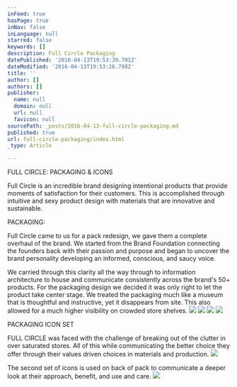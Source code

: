 ```yaml
---
inFeed: true
hasPage: true
inNav: false
inLanguage: null
starred: false
keywords: []
description: Full Circle Packaging
datePublished: '2016-04-13T19:53:39.701Z'
dateModified: '2016-04-13T19:53:26.798Z'
title: ''
author: []
authors: []
publisher:
  name: null
  domain: null
  url: null
  favicon: null
sourcePath: _posts/2016-04-13-full-circle-packaging.md
published: true
url: full-circle-packaging/index.html
_type: Article

---
```

FULL CIRCLE: PACKAGING & ICONS

Full Circle is an incredible brand designing intentional products that provide moments of satisfaction for their customers. This is accomplished through intuitive and sexy product design with materials that are innovative and sustainable. 

PACKAGING:

Full Circle came to us for a pack redesign, we gave them a complete overhaul of the brand. We started from the Brand Foundation connecting the founders back with their passion and purpose and began to uncover the brand personality developing an informed, conscious, and saucy voice. 

We carried through this clarity all the way through to information architecture to house and communicate consistently across the brand's 50+ products. For the packaging design we decided it was only right to let the product take center stage. We treated the packaging much like a museum that is thoughtful and instructive, yet it disappears from site. This also allowed for a much higher visibility on crowded store shelves.
![](https://the-grid-user-content.s3-us-west-2.amazonaws.com/acc64413-90b0-4798-960d-d07e77527aee.jpg)
![](https://the-grid-user-content.s3-us-west-2.amazonaws.com/bd913e99-c1b1-4da6-89fa-8a100a567749.jpg)
![](https://the-grid-user-content.s3-us-west-2.amazonaws.com/5263d1be-4e64-48cf-a622-0712a9d8ff64.jpg)
![](https://the-grid-user-content.s3-us-west-2.amazonaws.com/87ebd698-1f7a-46fe-b39a-678f88a70876.jpg)

PACKAGING ICON SET

FULL CIRCLE was faced with the challenge of breaking out of the clutter in over saturated stores. All of this while communicating the better choice they offer through their values driven choices in materials and production. ![](https://the-grid-user-content.s3-us-west-2.amazonaws.com/02ec6592-5902-4f14-9a74-4fffc94db842.png)

The second set of icons is used on back of pack to communicate a deeper look at their approach, benefit, and use and care.
![](https://the-grid-user-content.s3-us-west-2.amazonaws.com/63511ad9-4e43-4a26-83fb-b8218e33d275.jpg)